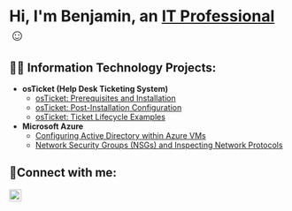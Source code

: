 <h1>Hi, I'm Benjamin, an <a href="https://linkedin.com/in/Josh">IT Professional</a>☺</h1>

<h2>👨‍💻 Information Technology Projects:</h2>

- <b>osTicket (Help Desk Ticketing System)</b>
  - [osTicket: Prerequisites and Installation](https://github.com/BenW618/osticket-prereqs)
  - [osTicket: Post-Installation Configuration](https://github.com/Benw618/post-install-config)
  - [osTicket: Ticket Lifecycle Examples](https://github.com/BenW618/ticket-lifecycle)
- <b>Microsoft Azure</b>
  - [Configuring Active Directory within Azure VMs](https://github.com/BenW618/configure-ad)
  - [Network Security Groups (NSGs) and Inspecting Network Protocols](https://github.com/BenW618/azure-network-protocols)

<h2>🤳Connect with me:</h2>


[<img align="left" alt="Josh | LinkedIn" width="22px" src="https://cdn.jsdelivr.net/npm/simple-icons@v3/icons/linkedin.svg" />][linkedin]



[linkedin]: https://linkedin.com/in/benjamin-wiii-61b4b4196
